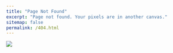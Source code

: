 ```yaml
---
title: "Page Not Found"
excerpt: "Page not found. Your pixels are in another canvas."
sitemap: false
permalink: /404.html
---
```


![](https://support.heberjahiz.com/hc/article_attachments/21013076295570)